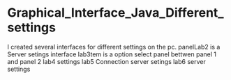 # Graphical_Interface_Java_Different_settings
I created several interfaces for different settings on the pc.
panelLab2 is a Server setings interface
lab3tem is a option select panel bettwen panel 1 and panel 2
lab4 settings 
lab5 Connection server setings
lab6 server settings
